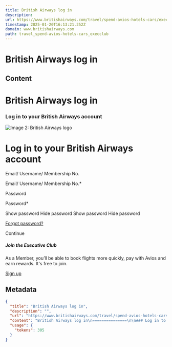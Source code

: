 ```yaml
---
title: British Airways log in
description: 
url: https://www.britishairways.com/travel/spend-avios-hotels-cars/execclub
timestamp: 2025-01-20T16:13:21.252Z
domain: www.britishairways.com
path: travel_spend-avios-hotels-cars_execclub
---
```


# British Airways log in



## Content

British Airways log in
===============

### Log in to your British Airways account

![Image 2: British Airways logo](https://ba-prod-ui-elements.identity.iagl.digital/assets/logo-ba-no-text.svg)

Log in to your British Airways account
======================================

Email/ Username/ Membership No. 

Email/ Username/ Membership No.\*

Password 

Password\*

Show password Hide password Show password Hide password

[Forgot password?](https://www.britishairways.com/u/login/password-reset-start/BA-Profiles?state=hKFo2SBYVVQ3cFg5enhzWlMwWnoxTFY3VUNNVnRGZkpjUWg2cqFur3VuaXZlcnNhbC1sb2dpbqN0aWTZIFMxemsyZm4yLUJ5RVJFNmRHWFJrOVVXZjVBTzFIUS1So2NpZNkgdmtsUlN3R2RaTERRZlJ3QW50aFdrSnF0emRiUHI0bnI)

Continue

##### Join the Executive Club

As a Member, you’ll be able to book flights more quickly, pay with Avios and earn rewards. It's free to join.

[Sign up](https://www.britishairways.com/travel/register-now/public/en_gb?source=PHP-Register-Top)

## Metadata

```json
{
  "title": "British Airways log in",
  "description": "",
  "url": "https://www.britishairways.com/travel/spend-avios-hotels-cars/execclub",
  "content": "British Airways log in\n===============\n\n### Log in to your British Airways account\n\n![Image 2: British Airways logo](https://ba-prod-ui-elements.identity.iagl.digital/assets/logo-ba-no-text.svg)\n\nLog in to your British Airways account\n======================================\n\nEmail/ Username/ Membership No. \n\nEmail/ Username/ Membership No.\\*\n\nPassword \n\nPassword\\*\n\nShow password Hide password Show password Hide password\n\n[Forgot password?](https://www.britishairways.com/u/login/password-reset-start/BA-Profiles?state=hKFo2SBYVVQ3cFg5enhzWlMwWnoxTFY3VUNNVnRGZkpjUWg2cqFur3VuaXZlcnNhbC1sb2dpbqN0aWTZIFMxemsyZm4yLUJ5RVJFNmRHWFJrOVVXZjVBTzFIUS1So2NpZNkgdmtsUlN3R2RaTERRZlJ3QW50aFdrSnF0emRiUHI0bnI)\n\nContinue\n\n##### Join the Executive Club\n\nAs a Member, you’ll be able to book flights more quickly, pay with Avios and earn rewards. It's free to join.\n\n[Sign up](https://www.britishairways.com/travel/register-now/public/en_gb?source=PHP-Register-Top)",
  "usage": {
    "tokens": 305
  }
}
```
